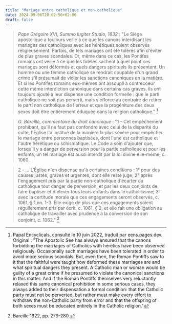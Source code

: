 ```yaml
---
title: "Mariage entre catholique et non-catholique"
date: 2024-09-06T20:02:56+02:00
draft: false
---
```



> *Pape Grégoire XVI, Summo Iugiter Studio, 1832* : "Le Siège apostolique a toujours veillé à ce que les canons interdisant les mariages des catholiques avec les hérétiques soient observés religieusement. Parfois, de tels mariages ont été tolérés afin d'éviter de plus graves scandales. Or, même dans ce cas, les Pontifes romains ont veillé à ce que les fidèles sachent à quel point ces mariages sont déformés et quels dangers spirituels ils présentent. Un homme ou une femme catholique se rendrait coupable d'un grand crime s'il présumait de violer les sanctions canoniques en la matière. Et si les Pontifes romains eux-mêmes ont assoupli à contrecoeur cette même interdiction canonique dans certains cas graves, ils ont toujours ajouté à leur dispense une condition formelle : que le parti catholique ne soit pas perverti, mais s'efforce au contraire de retirer le parti non catholique de l'erreur et que la progéniture des deux sexes doit être entièrement éduquée dans la religion catholique." [^1]

[^1]: Papal Encyclicals, consulté le 10 juin 2022, traduit par eens.pages.dev. Original : "The Apostolic See has always ensured that the canons forbidding the marriages of Catholics with heretics have been observed religiously. Occasionally such marriages have been tolerated in order to avoid more serious scandals. But, even then, the Roman Pontiffs saw to it that the faithful were taught how deformed these marriages are and what spiritual dangers they present. A Catholic man or woman would be guilty of a great crime if he presumed to violate the canonical sanctions in this matter. And if the Roman Pontiffs themselves very reluctantly relaxed this same canonical prohibition in some serious cases, they always added to their dispensation a formal condition: that the Catholic party must not be perverted, but rather must make every effort to withdraw the non-Catholic party from error and that the offspring of both sexes must be educated entirely in the Catholic religion."

> *G. Bareille, commentaire du droit canonique* : "1 - Cet empêchement prohibant, qu'il ne faut pas confondre avec celui de la disparité du culte, l'Église l'a institué de la manière la plus sévère pour empêcher le mariage entre personnes baptisées, dont l'une est catholique et l'autre hérétique ou schismatique. Le Code a soin d'ajouter que, lorsqu'il y a danger de perversion pour la partie catholique et pour les enfants, un tel mariage est aussi interdit par la loi divine elle-même, c. 1060. 

> 2 - ... L'Église n'en dispense qu'à certaines conditions : 1° pour des causes justes, graves et urgentes, dont elle reste juge; 2° après l'engagement pris par la partie non-catholique d'écarter du catholique tout danger de perversion, et par les deux conjoints de faire baptiser et d'élever tous leurs enfants dans le catholicisme; 3° avec la certitude morale que ces engagements seront observés, c. 1061, § 1,nn. 1-3. Elle exige de plus que ces engagements soient régulièrement pris par écrit, c. 1061, § 2, et elle fait une obligation au catholique de travailler avec prudence à la conversion de son conjoint, c. 1062." [^2]

[^2]: Bareille 1922, pp. 279-280.


